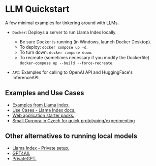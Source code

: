 # LLM Quickstart

A few minimal examples for tinkering around with LLMs.

-  `Docker`: Deploys a server to run Llama Index locally.
   -  Be sure Docker is running (in Windows, launch Docker Desktop).
   -  To deploy: `docker compose up -d`.
   -  To turn down: `docker compose down`.
   -  To recreate (sometimes necessary if you modify the Dockerfile) `docker-compose up --build --force-recreate`.

- `API`: Examples for calling to OpenAI API and HuggingFace's InferenceAPI.

## Examples and Use Cases
- [Examples from Llama Index.](https://github.com/jerryjliu/llama_index/tree/main/examples)
- [Use Cases - Llama Index docs.](https://gpt-index.readthedocs.io/en/latest/end_to_end_tutorials/use_cases.html) 
- [Web application starter packs.](https://github.com/logan-markewich/llama_index_starter_pack)
- [Small Corpora in Czech for quick prototyping/experimenting](https://corpora.kiv.zcu.cz/sentiment/)  

## Other alternatives to running local models
- [Llama Index - Private setup.](https://colab.research.google.com/drive/16QMQePkONNlDpgiltOi7oRQgmB8dU5fl?usp=sharing#scrollTo=d8e02c06)
- [GPT4All.](https://github.com/nomic-ai/gpt4all)
- [PrivateGPT.](https://github.com/imartinez/privateGPT)
